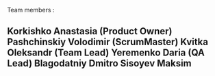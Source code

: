 
Team members :

Korkishko Anastasia (Product Owner)
Pashchinskiy Volodimir (ScrumMaster)
Kvitka Oleksandr (Team Lead)
Yeremenko Daria (QA Lead)
Blagodatniy Dmitro 
Sisoyev Maksim
---------------------------------------
